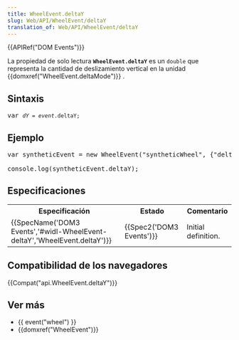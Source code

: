 ```yaml
---
title: WheelEvent.deltaY
slug: Web/API/WheelEvent/deltaY
translation_of: Web/API/WheelEvent/deltaY
---
```

<p>{{APIRef("DOM Events")}}</p>

<p>La propiedad de solo lectura <code><strong>WheelEvent.deltaY</strong></code> es un <code>double</code> que representa la cantidad de deslizamiento vertical en la unidad {{domxref("WheelEvent.deltaMode")}} .</p>

<h2 id="Sintaxis">Sintaxis</h2>

<pre class="syntaxbox">var <code><em>dY</em> = <em>event</em>.deltaY;</code></pre>

<h2 id="Ejemplo">Ejemplo</h2>

<pre class="brush: js">var syntheticEvent = new WheelEvent("syntheticWheel", {"deltaY": 4, "deltaMode": 0});

console.log(syntheticEvent.deltaY);
</pre>

<h2 id="Especificaciones">Especificaciones</h2>

<table class="standard-table">
 <tbody>
  <tr>
   <th scope="col">Especificación</th>
   <th scope="col">Estado</th>
   <th scope="col">Comentario</th>
  </tr>
  <tr>
   <td>{{SpecName('DOM3 Events','#widl-WheelEvent-deltaY','WheelEvent.deltaY')}}</td>
   <td>{{Spec2('DOM3 Events')}}</td>
   <td>Initial definition.</td>
  </tr>
 </tbody>
</table>

<h2 id="Compatibilidad_de_los_navegadores">Compatibilidad de los navegadores</h2>

{{Compat("api.WheelEvent.deltaY")}}

<h2 class="" id="Ver_más">Ver más</h2>

<ul>
 <li>{{ event("wheel") }}</li>
 <li>{{domxref("WheelEvent")}}</li>
</ul>
